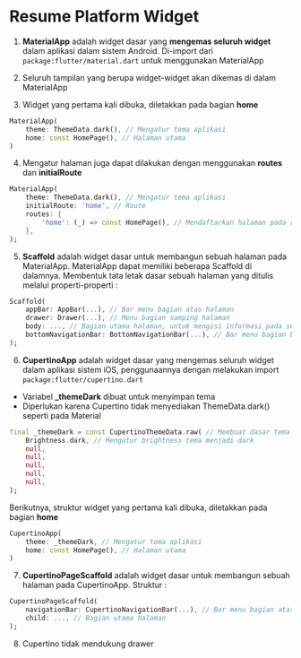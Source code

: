 # Resume Platform Widget

1. **MaterialApp** adalah widget dasar yang **mengemas seluruh widget** dalam aplikasi dalam sistem Android. Di-import dari ```package:flutter/material.dart``` untuk menggunakan MaterialApp

2. Seluruh tampilan yang berupa widget-widget akan dikemas di dalam MaterialApp

3. Widget yang pertama kali dibuka, diletakkan pada bagian **home**

```dart
MaterialApp(
    theme: ThemeData.dark(), // Mengatur tema aplikasi
    home: const HomePage(), // Halaman utama
)
```

4. Mengatur halaman juga dapat dilakukan dengan menggunakan **routes** dan **initialRoute** 

```dart
MaterialApp(
    theme: ThemeData.dark(), // Mengatur tema aplikasi
    initialRoute: 'home', // Route
    routes: { 
        'home': (_) => const HomePage(), // Mendaftarkan halaman pada routes
    },
);
```

5. **Scaffold** adalah widget dasar untuk membangun sebuah halaman pada MaterialApp. MaterialApp dapat memiliki beberapa Scaffold di dalamnya. Membentuk tata letak dasar sebuah halaman yang ditulis melalui properti-properti :

```dart
Scaffold(
    appBar: AppBar(...), // Bar menu bagian atas halaman 
    drawer: Drawer(...), // Menu bagian samping halaman 
    body: ..., // Bagian utama halaman, untuk mengisi informasi pada sebuah halaman 
    bottomNavigationBar: BottomNavigationBar(...), // Bar menu bagian bawah halaman 
);
```

6. **CupertinoApp** adalah widget dasar yang mengemas seluruh widget dalam aplikasi sistem iOS, penggunaannya dengan melakukan import ```package:flutter/cupertino.dart```

- Variabel **_themeDark** dibuat untuk menyimpan tema
- Diperlukan karena Cupertino tidak menyediakan ThemeData.dark() seperti pada Material

```dart
final _themeDark = const CupertinoThemeData.raw( // Membuat dasar tema
    Brightness.dark, // Mengatur brightness tema menjadi dark 
    null, 
    null,
    null,
    null,
    null,
);
```

Berikutnya, struktur widget yang pertama kali dibuka, diletakkan pada bagian **home**

```dart
CupertinoApp(
    theme: _themeDark, // Mengatur tema aplikasi 
    home: const HomePage(), // Halaman utama
)
```

7. **CupertinoPageScaffold** adalah widget dasar untuk membangun sebuah halaman pada CupertinoApp. Struktur :

```dart
CupertinoPageScaffold(
    navigationBar: CupertinoNavigationBar(...), // Bar menu bagian atas halaman 
    child: ..., // Bagian utama halaman 
);
```

8. Cupertino tidak mendukung drawer